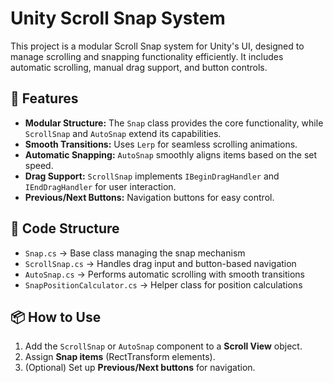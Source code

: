 <!DOCTYPE html>
<html lang="en">

<body> 
    <h1>Unity Scroll Snap System</h1>
    <p>This project is a modular Scroll Snap system for Unity's UI, designed to manage scrolling and snapping functionality efficiently. It includes automatic scrolling, manual drag support, and button controls.</p>
    <h2>🚀 Features</h2>
    <ul>
        <li><strong>Modular Structure:</strong> The <code>Snap</code> class provides the core functionality, while <code>ScrollSnap</code> and <code>AutoSnap</code> extend its capabilities.</li>
        <li><strong>Smooth Transitions:</strong> Uses <code>Lerp</code> for seamless scrolling animations.</li>
        <li><strong>Automatic Snapping:</strong> <code>AutoSnap</code> smoothly aligns items based on the set speed.</li>
        <li><strong>Drag Support:</strong> <code>ScrollSnap</code> implements <code>IBeginDragHandler</code> and <code>IEndDragHandler</code> for user interaction.</li>
        <li><strong>Previous/Next Buttons:</strong> Navigation buttons for easy control.</li>
    </ul>
    <h2>📂 Code Structure</h2>
    <ul>
        <li><code>Snap.cs</code> → Base class managing the snap mechanism</li>
        <li><code>ScrollSnap.cs</code> → Handles drag input and button-based navigation</li>
        <li><code>AutoSnap.cs</code> → Performs automatic scrolling with smooth transitions</li>
        <li><code>SnapPositionCalculator.cs</code> → Helper class for position calculations</li>
    </ul>
    <h2>📦 How to Use</h2>
    <ol>
        <li>Add the <code>ScrollSnap</code> or <code>AutoSnap</code> component to a <strong>Scroll View</strong> object.</li>
        <li>Assign <strong>Snap items</strong> (RectTransform elements).</li>
        <li>(Optional) Set up <strong>Previous/Next buttons</strong> for navigation.</li>
    </ol> 

</body>
</html>
